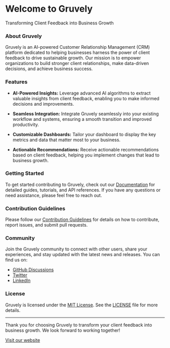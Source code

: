 # Welcome to Gruvely

Transforming Client Feedback into Business Growth

### About Gruvely

Gruvely is an AI-powered Customer Relationship Management (CRM) platform dedicated to helping businesses harness the power of client feedback to drive sustainable growth. Our mission is to empower organizations to build stronger client relationships, make data-driven decisions, and achieve business success.

### Features

- **AI-Powered Insights:** Leverage advanced AI algorithms to extract valuable insights from client feedback, enabling you to make informed decisions and improvements.

- **Seamless Integration:** Integrate Gruvely seamlessly into your existing workflow and systems, ensuring a smooth transition and improved productivity.

- **Customizable Dashboards:** Tailor your dashboard to display the key metrics and data that matter most to your business.

- **Actionable Recommendations:** Receive actionable recommendations based on client feedback, helping you implement changes that lead to business growth.

### Getting Started

To get started contributing to Gruvely, check out our [Documentation](link_to_documentation) for detailed guides, tutorials, and API references. If you have any questions or need assistance, please feel free to reach out.

### Contribution Guidelines

Please follow our [Contribution Guidelines](link_to_contribution_guidelines) for details on how to contribute, report issues, and submit pull requests.

### Community

Join the Gruvely community to connect with other users, share your experiences, and stay updated with the latest news and releases. You can find us on:

- [GitHub Discussions](link_to_discussions)
- [Twitter](link_to_twitter)
- [LinkedIn](link_to_linkedin)

### License

Gruvely is licensed under the [MIT License](link_to_license). See the [LICENSE](link_to_license) file for more details.

---

Thank you for choosing Gruvely to transform your client feedback into business growth. We look forward to working together!

[Visit our website](https://gruvely.com)
